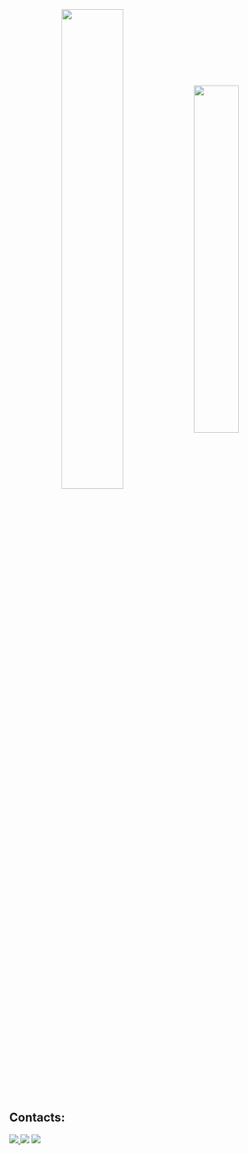<div  align="center" style="margin-bottom:100px">
<img width=47% align="center"  src="https://github-readme-streak-stats.herokuapp.com?user=AnaCarolinaFer&theme=radical&mode=weekly" />
<img width=40% align="center" src="https://github-readme-stats-git-main-rafaelalexandrino.vercel.app/api/top-langs/?username=AnaCarolinaFer&show_icons=true&theme=radical&layout=compact" />
 </div>
 

 &nbsp;
 &nbsp;



## Contacts:

<div> 
<a href="https://www.instagram.com/rafa.alexandrino" target="_blank"><img src="https://img.shields.io/badge/-Instagram-%23E4405F?style=for-the-badge&logo=instagram&logoColor=white">
</a>
<a href = "mailto:contato.rafaelalexandrino@gmail.com"> <img src="https://img.shields.io/badge/-Gmail-%23333?style=for-the-badge&logo=gmail&logoColor=white" target="_blank"></a>
<a href="https://www.linkedin.com/in/rafael-ladeia/" target="_blank"><img src="https://img.shields.io/badge/-LinkedIn-%230077B5?style=for-the-badge&logo=medium&logoColor=white"  target="_blank"></a> 
</div>&nbsp;&nbsp;
